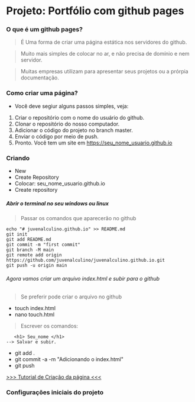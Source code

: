 # Projeto: Portfólio com github pages

### O que é um github pages?
> É Uma forma de criar uma página estática nos servidores do github.

> Muito mais simples de colocar no ar, e não precisa de domínio e nem servidor.

> Muitas empresas utilizam para apresentar seus projetos ou a prórpia documentação.

### Como criar uma página?

* Você deve segiur alguns passos simples, veja:

1. Criar o repositório com o nome do usuário do github.
2. Clonar o repositório do nosso computador.
3. Adicionar o código do projeto no branch master.
4. Enviar o código por meio de push.
5. Pronto. Você tem um site em https://seu_nome_usuario.github.io

### Criando

* New
* Create Repository
* Colocar: seu_nome_usuario.github.io
* Create repository

##### Abrir o terminal no seu windows ou linux
> Passar os comandos que aparecerão no github

```
echo "# juvenalculino.github.io" >> README.md
git init
git add README.md
git commit -m "first commit"
git branch -M main
git remote add origin https://github.com/juvenalculino/juvenalculino.github.io.git
git push -u origin main
```
###### Agora vamos criar um arquivo index.html e subir para o github
> Se preferir pode criar o arquivo no github
* touch index.html
* nano touch.html
> Escrever os comandos:
```
   <h1> Seu_nome </h1>
--> Salvar e subir.
```
* git add .
* git commit -a -m "Adicionando o index.html"
* git push

[>>> Tutorial de Criação da página <<<](http://blog.triadworks.com.br/aprenda-a-usar-o-github-como-seu-portfolio)

### Configurações iniciais do projeto

